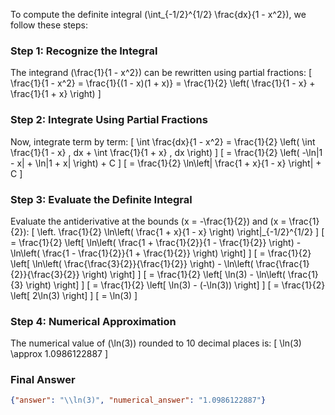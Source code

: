 To compute the definite integral \(\int_{-1/2}^{1/2} \frac{dx}{1 - x^2}\), we follow these steps:

### Step 1: Recognize the Integral
The integrand \(\frac{1}{1 - x^2}\) can be rewritten using partial fractions:
\[
\frac{1}{1 - x^2} = \frac{1}{(1 - x)(1 + x)} = \frac{1}{2} \left( \frac{1}{1 - x} + \frac{1}{1 + x} \right)
\]

### Step 2: Integrate Using Partial Fractions
Now, integrate term by term:
\[
\int \frac{dx}{1 - x^2} = \frac{1}{2} \left( \int \frac{1}{1 - x} \, dx + \int \frac{1}{1 + x} \, dx \right)
\]
\[
= \frac{1}{2} \left( -\ln|1 - x| + \ln|1 + x| \right) + C
\]
\[
= \frac{1}{2} \ln\left| \frac{1 + x}{1 - x} \right| + C
\]

### Step 3: Evaluate the Definite Integral
Evaluate the antiderivative at the bounds \(x = -\frac{1}{2}\) and \(x = \frac{1}{2}\):
\[
\left. \frac{1}{2} \ln\left( \frac{1 + x}{1 - x} \right) \right|_{-1/2}^{1/2}
\]
\[
= \frac{1}{2} \left[ \ln\left( \frac{1 + \frac{1}{2}}{1 - \frac{1}{2}} \right) - \ln\left( \frac{1 - \frac{1}{2}}{1 + \frac{1}{2}} \right) \right]
\]
\[
= \frac{1}{2} \left[ \ln\left( \frac{\frac{3}{2}}{\frac{1}{2}} \right) - \ln\left( \frac{\frac{1}{2}}{\frac{3}{2}} \right) \right]
\]
\[
= \frac{1}{2} \left[ \ln(3) - \ln\left( \frac{1}{3} \right) \right]
\]
\[
= \frac{1}{2} \left[ \ln(3) - (-\ln(3)) \right]
\]
\[
= \frac{1}{2} \left[ 2\ln(3) \right]
\]
\[
= \ln(3)
\]

### Step 4: Numerical Approximation
The numerical value of \(\ln(3)\) rounded to 10 decimal places is:
\[
\ln(3) \approx 1.0986122887
\]

### Final Answer
```json
{"answer": "\\ln(3)", "numerical_answer": "1.0986122887"}
```